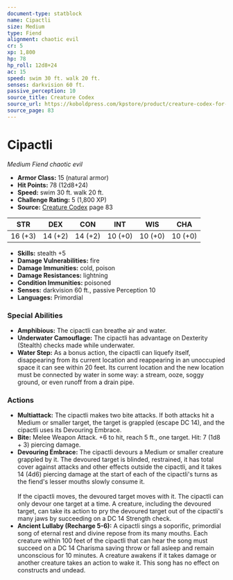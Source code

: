 ```yaml
---
document-type: statblock
name: Cipactli
size: Medium
type: Fiend
alignment: chaotic evil
cr: 5
xp: 1,800
hp: 78
hp_roll: 12d8+24
ac: 15
speed: swim 30 ft. walk 20 ft.
senses: darkvision 60 ft. 
passive_perception: 10
source_title: Creature Codex
source_url: https://koboldpress.com/kpstore/product/creature-codex-for-5th-edition-dnd
source_page: 83
---
```


# Cipactli

*Medium* *Fiend* *chaotic evil*

- **Armor Class:** 15 (natural armor)
- **Hit Points:** 78 (12d8+24)
- **Speed:** swim 30 ft. walk 20 ft.
- **Challenge Rating:** 5 (1,800 XP)
- **Source:** [Creature Codex](https://koboldpress.com/kpstore/product/creature-codex-for-5th-edition-dnd) page 83

| STR | DEX | CON | INT | WIS | CHA |
| --- | --- | --- | --- | --- | --- |
| 16 (+3) | 14 (+2) | 14 (+2) | 10 (+0) | 10 (+0) | 10 (+0) |

- **Skills:** stealth +5
- **Damage Vulnerabilities:** fire
- **Damage Immunities:** cold, poison
- **Damage Resistances:** lightning
- **Condition Immunities:** poisoned
- **Senses:** darkvision 60 ft., passive Perception 10
- **Languages:** Primordial

### Special Abilities

- **Amphibious:** The cipactli can breathe air and water.
- **Underwater Camouflage:** The cipactli has advantage on Dexterity (Stealth) checks made while underwater.
- **Water Step:** As a bonus action, the cipactli can liquefy itself, disappearing from its current location and reappearing in an unoccupied space it can see within 20 feet. Its current location and the new location must be connected by water in some way: a stream, ooze, soggy ground, or even runoff from a drain pipe.

### Actions

- **Multiattack:** The cipactli makes two bite attacks. If both attacks hit a Medium or smaller target, the target is grappled (escape DC 14), and the cipactli uses its Devouring Embrace.
- **Bite:** Melee Weapon Attack. +6 to hit, reach 5 ft., one target. Hit: 7 (1d8 + 3) piercing damage.
- **Devouring Embrace:** The cipactli devours a Medium or smaller creature grappled by it. The devoured target is blinded, restrained, it has total cover against attacks and other effects outside the cipactli, and it takes 14 (4d6) piercing damage at the start of each of the cipactli's turns as the fiend's lesser mouths slowly consume it.<br><br>If the cipactli moves, the devoured target moves with it. The cipactli can only devour one target at a time. A creature, including the devoured target, can take its action to pry the devoured target out of the cipactli's many jaws by succeeding on a DC 14 Strength check.
- **Ancient Lullaby (Recharge 5-6):** A cipactli sings a soporific, primordial song of eternal rest and divine repose from its many mouths. Each creature within 100 feet of the cipactli that can hear the song must succeed on a DC 14 Charisma saving throw or fall asleep and remain unconscious for 10 minutes. A creature awakens if it takes damage or another creature takes an action to wake it. This song has no effect on constructs and undead.
